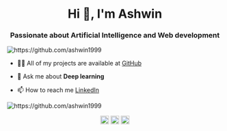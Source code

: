 <h1 align="center">Hi 👋, I'm Ashwin</h1>

<h3 align="center">Passionate about Artificial Intelligence and Web development</h3>

<p align="left"> <img src="https://komarev.com/ghpvc/?username=ashwin1999" alt="https://github.com/ashwin1999" /> </p>

- 👨‍💻 All of my projects are available at [GitHub](https://github.com/ashwin1999)

- 💬 Ask me about **Deep learning**

- 📫 How to reach me [LinkedIn](https://www.linkedin.com/in/ashwin-bala1999/)

<img src="https://github-readme-stats.vercel.app/api?username=ashwin1999&show_icons=true" alt="https://github.com/ashwin1999" /> </p>

<p align="center">
<a href="https://linkedin.com/in/ashwin-bala1999/" target="blank"><img align="center" src="https://cdn.jsdelivr.net/npm/simple-icons@3.0.1/icons/linkedin.svg" alt="https://www.linkedin.com/in/ashwin-bala1999/" height="20" width="20" /></a>
<a href="https://kaggle.com/ashwinbala1999" target="blank"><img align="center" src="https://cdn.jsdelivr.net/npm/simple-icons@3.0.1/icons/kaggle.svg" alt="https://www.kaggle.com/ashwinbala1999" height="20" width="20" /></a>
<a href="https://twitter.com/AshwinBala14" target="blank"><img align="center" src="https://cdn.jsdelivr.net/npm/simple-icons@3.0.1/icons/twitter.svg" alt="https://twitter.com/AshwinBala14" height="20" width="20" /></a>
</p>
